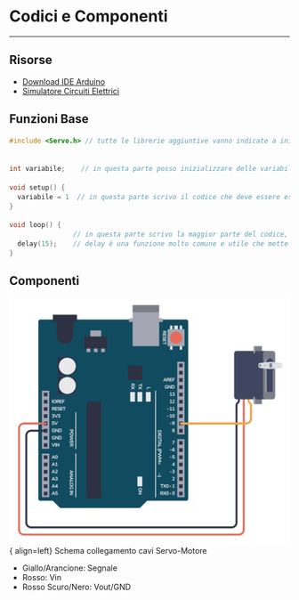 # Codici e Componenti

---

## Risorse

- [Download IDE Arduino](https://www.arduino.cc/en/software)
- [Simulatore Circuiti Elettrici](https://www.falstad.com/circuit/)

## Funzioni Base

``` c
#include <Servo.h> // tutte le librerie aggiuntive vanno indicate a inizio codice con questa sintassi


int variabile;    // in questa parte posso inizializzare delle variabili, se necessarie

void setup() {
  variabile = 1  // in questa parte scrivo il codice che deve essere eseguito appena arduino viene avviato
}

void loop() {
                // in questa parte scrivo la maggior parte del codice, ovvero le istruzioni che vanno ripetute all'infinito
  delay(15);    // delay è una funzione molto comune e utile che mette in pausa il processo per x millisecondi, in questo caso 15
}
```
## Componenti

![Motore](media/motor.png){ align=left} Schema collegamento cavi Servo-Motore
- Giallo/Arancione: Segnale
- Rosso: Vin
- Rosso Scuro/Nero: Vout/GND
